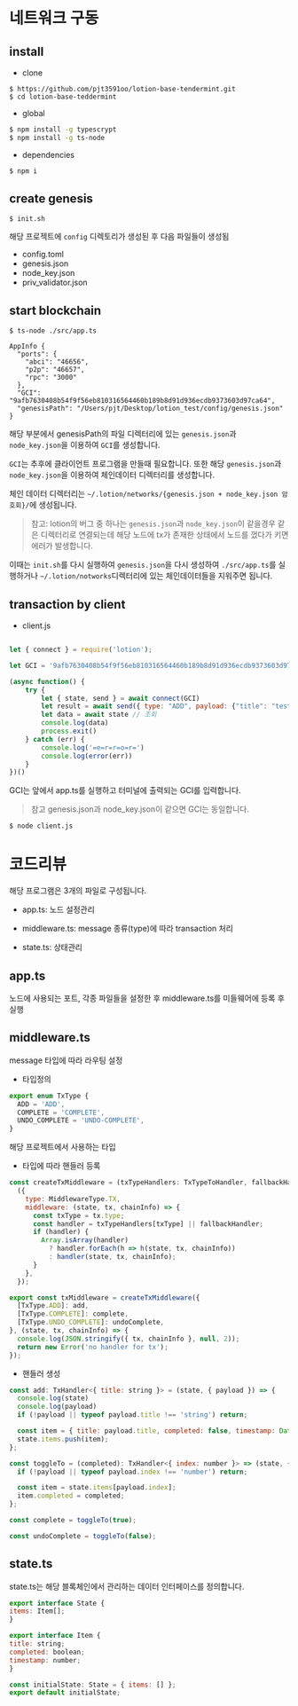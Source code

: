 # 네트워크 구동

## install

* clone

```
$ https://github.com/pjt3591oo/lotion-base-tendermint.git
$ cd lotion-base-teddermint
```

* global

```bash
$ npm install -g typescrypt
$ npm install -g ts-node
```

* dependencies

```bash
$ npm i
```

## create genesis

```
$ init.sh
```

해당 프로젝트에 `config` 디렉토리가 생성된 후 다음 파일들이 생성됨

* config.toml
* genesis.json
* node_key.json
* priv_validator.json

## start blockchain

```
$ ts-node ./src/app.ts
```

```
AppInfo {
  "ports": {
    "abci": "46656",
    "p2p": "46657",
    "rpc": "3000"
  },
  "GCI": "9afb7630408b54f9f56eb810316564460b189b8d91d936ecdb9373603d97ca64",
  "genesisPath": "/Users/pjt/Desktop/lotion_test/config/genesis.json"
}
```

해당 부분에서 genesisPath의 파일 디렉터리에 있는 `genesis.json`과 `node_key.json`을 이용하여 `GCI`를 생성합니다.

`GCI`는 추후에 클라이언트 프로그램을 만들때 필요합니다. 또한 해당 `genesis.json`과 `node_key.json`을 이용하여 체인데이터 디렉터리를 생성합니다.

체인 데이터 디렉터리는 `~/.lotion/networks/{genesis.json + node_key.json 암호회}/`에 생성됩니다.

> 참고: lotion의 버그 중 하나는 `genesis.json`과 `node_key.json`이 같을경우 같은 디렉터리로 연결되는데 해당 노드에 tx가 존재한 상태에서 노드를 껐다가 키면 에러가 발생합니다.

이때는 `init.sh`를 다시 실행하여 `genesis.json`을 다시 생성하여 `./src/app.ts`를 실행하거나 `~/.lotion/notworks`디렉터리에 있는 체인데이터들을 지워주면 됩니다.

## transaction by client

* client.js

```javascript

let { connect } = require('lotion');

let GCI = '9afb7630408b54f9f56eb810316564460b189b8d91d936ecdb9373603d97ca64';

(async function() {
    try {
        let { state, send } = await connect(GCI)
        let result = await send({ type: "ADD", payload: {"title": "test"} }) // transaction 발생
        let data = await state // 조회
        console.log(data)
        process.exit()
    } catch (err) {
        console.log('=e=r=r=o=r=')
        console.log(error(err))
    }
})()
```

GCI는 앞에서 app.ts를 실행하고 터미널에 출력되는 GCI를 입력합니다.

> 참고 genesis.json과 node_key.json이 같으면 GCI는 동일합니다.

```bash
$ node client.js
```

# 코드리뷰

해당 프로그램은 3개의 파일로 구성됩니다.

* app.ts: 노드 설정관리

* middleware.ts: message 종류(type)에 따라 transaction 처리

* state.ts: 상태관리


## app.ts

노드에 사용되는 포트, 각종 파일들을 설정한 후 middleware.ts를 미들웨어에 등록 후 실행

## middleware.ts

message 타입에 따라 라우팅 설정

* 타입정의

```javascript
export enum TxType {
  ADD = 'ADD',
  COMPLETE = 'COMPLETE',
  UNDO_COMPLETE = 'UNDO-COMPLETE',
}
```

해당 프로젝트에서 사용하는 타입

* 타입에 따라 핸들러 등록

```javascript
const createTxMiddleware = (txTypeHandlers: TxTypeToHandler, fallbackHandler?: TxHandler): Middleware =>
  ({
    type: MiddlewareType.TX,
    middleware: (state, tx, chainInfo) => {
      const txType = tx.type;
      const handler = txTypeHandlers[txType] || fallbackHandler;
      if (handler) {
        Array.isArray(handler)
          ? handler.forEach(h => h(state, tx, chainInfo))
          : handler(state, tx, chainInfo);
      }
    },
  });

export const txMiddleware = createTxMiddleware({
  [TxType.ADD]: add,
  [TxType.COMPLETE]: complete,
  [TxType.UNDO_COMPLETE]: undoComplete,
}, (state, tx, chainInfo) => {
  console.log(JSON.stringify({ tx, chainInfo }, null, 2));
  return new Error('no handler for tx');
});
```

* 핸들러 생성

```javascript
const add: TxHandler<{ title: string }> = (state, { payload }) => {
  console.log(state)
  console.log(payload)
  if (!payload || typeof payload.title !== 'string') return;

  const item = { title: payload.title, completed: false, timestamp: Date.now() };
  state.items.push(item);
};

const toggleTo = (completed): TxHandler<{ index: number }> => (state, { payload }) => {
  if (!payload || typeof payload.index !== 'number') return;

  const item = state.items[payload.index];
  item.completed = completed;
};

const complete = toggleTo(true);

const undoComplete = toggleTo(false);
```

## state.ts

state.ts는 해당 블록체인에서 관리하는 데이터 인터페이스를 정의합니다.

```javascript
export interface State {
items: Item[];
}

export interface Item {
title: string;
completed: boolean;
timestamp: number;
}

const initialState: State = { items: [] };
export default initialState;
```